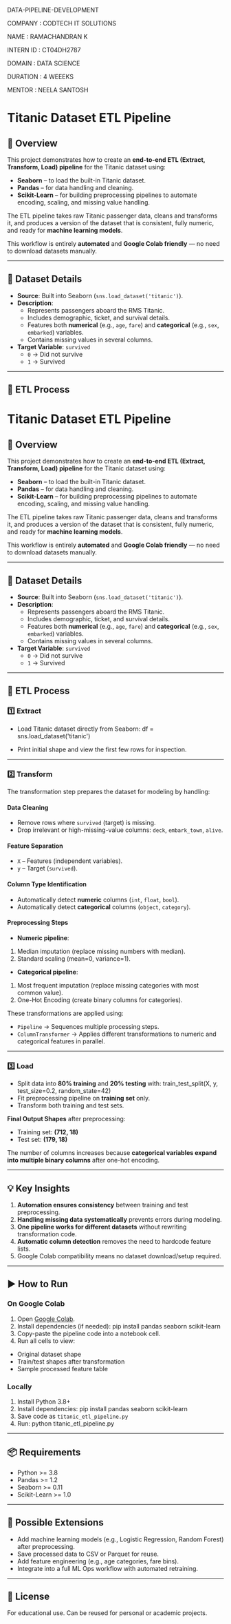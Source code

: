 DATA-PIPELINE-DEVELOPMENT

COMPANY        :   CODTECH IT SOLUTIONS

NAME           :   RAMACHANDRAN K

INTERN ID      :   CT04DH2787

DOMAIN         :   DATA SCIENCE

DURATION       :   4 WEEEKS

MENTOR         :   NEELA SANTOSH

# Titanic Dataset ETL Pipeline

## 📌 Overview
This project demonstrates how to create an **end-to-end ETL (Extract, Transform, Load) pipeline** for the Titanic dataset using:
- **Seaborn** – to load the built-in Titanic dataset.
- **Pandas** – for data handling and cleaning.
- **Scikit-Learn** – for building preprocessing pipelines to automate encoding, scaling, and missing value handling.

The ETL pipeline takes raw Titanic passenger data, cleans and transforms it, and produces a version of the dataset that is consistent, fully numeric, and ready for **machine learning models**.

This workflow is entirely **automated** and **Google Colab friendly** — no need to download datasets manually.

---

## 📂 Dataset Details
- **Source**: Built into Seaborn (`sns.load_dataset('titanic')`).
- **Description**:
  - Represents passengers aboard the RMS Titanic.
  - Includes demographic, ticket, and survival details.
  - Features both **numerical** (e.g., `age`, `fare`) and **categorical** (e.g., `sex`, `embarked`) variables.
  - Contains missing values in several columns.
- **Target Variable**: `survived`
  - `0` → Did not survive  
  - `1` → Survived

---

## 🔄 ETL Process
# Titanic Dataset ETL Pipeline

## 📌 Overview
This project demonstrates how to create an **end-to-end ETL (Extract, Transform, Load) pipeline** for the Titanic dataset using:
- **Seaborn** – to load the built-in Titanic dataset.
- **Pandas** – for data handling and cleaning.
- **Scikit-Learn** – for building preprocessing pipelines to automate encoding, scaling, and missing value handling.

The ETL pipeline takes raw Titanic passenger data, cleans and transforms it, and produces a version of the dataset that is consistent, fully numeric, and ready for **machine learning models**.

This workflow is entirely **automated** and **Google Colab friendly** — no need to download datasets manually.

---

## 📂 Dataset Details
- **Source**: Built into Seaborn (`sns.load_dataset('titanic')`).
- **Description**:
  - Represents passengers aboard the RMS Titanic.
  - Includes demographic, ticket, and survival details.
  - Features both **numerical** (e.g., `age`, `fare`) and **categorical** (e.g., `sex`, `embarked`) variables.
  - Contains missing values in several columns.
- **Target Variable**: `survived`
  - `0` → Did not survive  
  - `1` → Survived

---

## 🔄 ETL Process

### **1️⃣ Extract**
- Load Titanic dataset directly from Seaborn:
df = sns.load_dataset('titanic')

- Print initial shape and view the first few rows for inspection.

---

### **2️⃣ Transform**
The transformation step prepares the dataset for modeling by handling:

#### **Data Cleaning**
- Remove rows where `survived` (target) is missing.
- Drop irrelevant or high-missing-value columns: `deck`, `embark_town`, `alive`.

#### **Feature Separation**
- `X` – Features (independent variables).  
- `y` – Target (`survived`).

#### **Column Type Identification**
- Automatically detect **numeric** columns (`int`, `float`, `bool`).
- Automatically detect **categorical** columns (`object`, `category`).

#### **Preprocessing Steps**
- **Numeric pipeline**:
1. Median imputation (replace missing numbers with median).
2. Standard scaling (mean=0, variance=1).
- **Categorical pipeline**:
1. Most frequent imputation (replace missing categories with most common value).
2. One-Hot Encoding (create binary columns for categories).

These transformations are applied using:
- `Pipeline` → Sequences multiple processing steps.
- `ColumnTransformer` → Applies different transformations to numeric and categorical features in parallel.

---

### **3️⃣ Load**
- Split data into **80% training** and **20% testing** with:
train_test_split(X, y, test_size=0.2, random_state=42)
- Fit preprocessing pipeline on **training set** only.
- Transform both training and test sets.

**Final Output Shapes** after preprocessing:  
- Training set: **(712, 18)**  
- Test set: **(179, 18)**

The number of columns increases because **categorical variables expand into multiple binary columns** after one-hot encoding.

---

## 💡 Key Insights
1. **Automation ensures consistency** between training and test preprocessing.
2. **Handling missing data systematically** prevents errors during modeling.
3. **One pipeline works for different datasets** without rewriting transformation code.
4. **Automatic column detection** removes the need to hardcode feature lists.
5. Google Colab compatibility means no dataset download/setup required.

---

## ▶ How to Run

### **On Google Colab**
1. Open [Google Colab](https://colab.research.google.com/).
2. Install dependencies (if needed):
pip install pandas seaborn scikit-learn
3. Copy-paste the pipeline code into a notebook cell.
4. Run all cells to view:
- Original dataset shape
- Train/test shapes after transformation
- Sample processed feature table

### **Locally**
1. Install Python 3.8+  
2. Install dependencies:
pip install pandas seaborn scikit-learn
3. Save code as `titanic_etl_pipeline.py`
4. Run:
python titanic_etl_pipeline.py

---

## 📦 Requirements
- Python >= 3.8  
- Pandas >= 1.2  
- Seaborn >= 0.11  
- Scikit-Learn >= 1.0  

---

## 🚀 Possible Extensions
- Add machine learning models (e.g., Logistic Regression, Random Forest) after preprocessing.
- Save processed data to CSV or Parquet for reuse.
- Add feature engineering (e.g., age categories, fare bins).
- Integrate into a full ML Ops workflow with automated retraining.

---

## 📜 License
For educational use. Can be reused for personal or academic projects.
